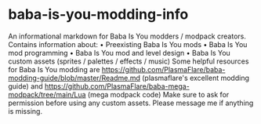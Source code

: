# baba-is-you-modding-info
An informational markdown for Baba Is You modders / modpack creators. 
Contains information about:
  • Preexisting Baba Is You mods
  • Baba Is You mod programming
  • Baba Is You mod and level design
  • Baba Is You custom assets (sprites / palettes / effects / music)
Some helpful resources for Baba Is You modding are https://github.com/PlasmaFlare/baba-modding-guide/blob/master/Readme.md (plasmaflare's excellent modding guide) 
and https://github.com/PlasmaFlare/baba-mega-modpack/tree/main/Lua (mega modpack code)
Make sure to ask for permission before using any custom assets.
Please message me if anything is missing.
